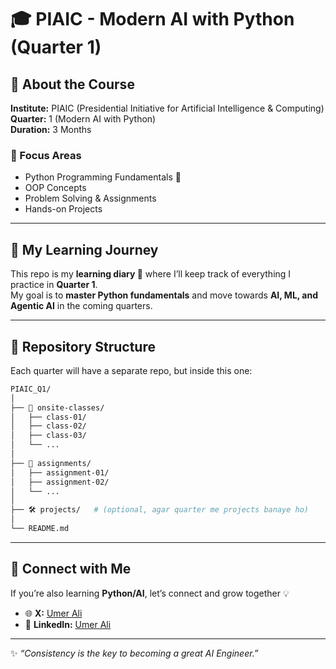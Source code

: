 # 🎓 PIAIC - Modern AI with Python (Quarter 1)

## 📖 About the Course
**Institute:** PIAIC (Presidential Initiative for Artificial Intelligence & Computing)  
**Quarter:** 1 (Modern AI with Python)  
**Duration:** 3 Months  

### 🔑 Focus Areas
- Python Programming Fundamentals 🐍  
- OOP Concepts  
- Problem Solving & Assignments  
- Hands-on Projects  

---

## 🚀 My Learning Journey
This repo is my **learning diary 📓** where I’ll keep track of everything I practice in **Quarter 1**.  
My goal is to **master Python fundamentals** and move towards **AI, ML, and Agentic AI** in the coming quarters.  

---

## 📂 Repository Structure
Each quarter will have a separate repo, but inside this one:  


```bash
PIAIC_Q1/
│
├── 🏫 onsite-classes/
│   ├── class-01/
│   ├── class-02/
│   ├── class-03/
│   └── ...
│
├── 📑 assignments/
│   ├── assignment-01/
│   ├── assignment-02/
│   └── ...
│
├── 🛠️ projects/   # (optional, agar quarter me projects banaye ho)
│
└── README.md
```


---

## 🤝 Connect with Me
If you’re also learning **Python/AI**, let’s connect and grow together 💡  

- 🌐 **X:** [Umer Ali](https://x.com/Umerali_4)  
- 💼 **LinkedIn:** [Umer Ali](https://www.linkedin.com/in/umer-ali-a962252ba/)  

---
✨ _“Consistency is the key to becoming a great AI Engineer.”_  
